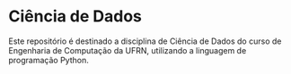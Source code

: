 # Ciência de Dados
Este repositório é destinado a disciplina de Ciência de Dados do curso de Engenharia de Computação da UFRN, utilizando a linguagem de programação Python.
